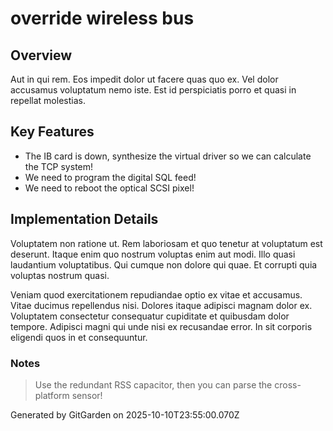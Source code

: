 # override wireless bus

## Overview
Aut in qui rem. Eos impedit dolor ut facere quas quo ex. Vel dolor accusamus voluptatum nemo iste. Est id perspiciatis porro et quasi in repellat molestias.

## Key Features
- The IB card is down, synthesize the virtual driver so we can calculate the TCP system!
- We need to program the digital SQL feed!
- We need to reboot the optical SCSI pixel!

## Implementation Details
Voluptatem non ratione ut. Rem laboriosam et quo tenetur at voluptatum est deserunt. Itaque enim quo nostrum voluptas enim aut modi. Illo quasi laudantium voluptatibus. Qui cumque non dolore qui quae. Et corrupti quia voluptas nostrum quasi.
 Veniam quod exercitationem repudiandae optio ex vitae et accusamus. Vitae ducimus repellendus nisi. Dolores itaque adipisci magnam dolor ex. Voluptatem consectetur consequatur cupiditate et quibusdam dolor tempore. Adipisci magni qui unde nisi ex recusandae error. In sit corporis eligendi quos in et consequuntur.

### Notes
> Use the redundant RSS capacitor, then you can parse the cross-platform sensor!

Generated by GitGarden on 2025-10-10T23:55:00.070Z
